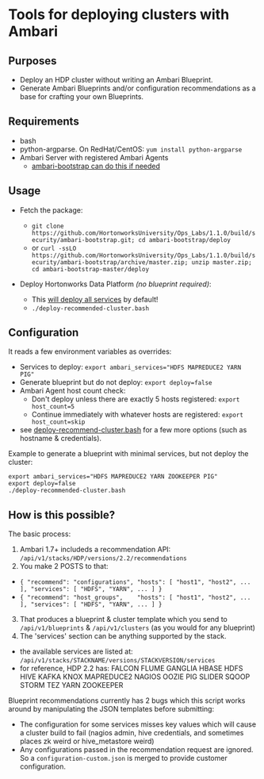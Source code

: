 Tools for deploying clusters with Ambari
========================================

Purposes
-------

- Deploy an HDP cluster without writing an Ambari Blueprint.
- Generate Ambari Blueprints and/or configuration recommendations as a base for crafting your own Blueprints.

Requirements
----

- bash
- python-argparse. On RedHat/CentOS: `yum install python-argparse`
- Ambari Server with registered Ambari Agents
  - [ambari-bootstrap can do this if needed](https://github.com/HortonworksUniversity/Ops_Labs/1.1.0/build/security/ambari-bootstrap#i-want-to-install-ambari--then-deploy-hdp-using-blueprints)


Usage
-----

- Fetch the package:
  - `git clone https://github.com/HortonworksUniversity/Ops_Labs/1.1.0/build/security/ambari-bootstrap.git; cd ambari-bootstrap/deploy`
  - or `curl -ssLO https://github.com/HortonworksUniversity/Ops_Labs/1.1.0/build/security/ambari-bootstrap/archive/master.zip; unzip master.zip; cd ambari-bootstrap-master/deploy`

- Deploy Hortonworks Data Platform _(no blueprint required)_:
  - This [will deploy all services](https://github.com/HortonworksUniversity/Ops_Labs/1.1.0/build/security/ambari-bootstrap/blob/master/deploy/deploy-recommended-cluster.bash#L12-L14) by default!
  - `./deploy-recommended-cluster.bash`

Configuration
-------------

It reads a few environment variables as overrides:
  - Services to deploy: `export ambari_services="HDFS MAPREDUCE2 YARN PIG"`
  - Generate blueprint but do not deploy: `export deploy=false`
  - Ambari Agent host count check:
    - Don't deploy unless there are exactly 5 hosts registered: `export host_count=5`
    - Continue immediately with whatever hosts are registered: `export host_count=skip`
  - see [deploy-recommend-cluster.bash](deploy-recommended-cluster.bash) for a few more options (such as hostname & credentials).
  
Example to generate a blueprint with minimal services, but not deploy the cluster:

  ```
export ambari_services="HDFS MAPREDUCE2 YARN ZOOKEEPER PIG"
export deploy=false
./deploy-recommended-cluster.bash
  ```

How is this possible?
-----

The basic process:

1. Ambari 1.7+ includeds a recommendation API: `/api/v1/stacks/HDP/versions/2.2/recommendations`
2. You make 2 POSTS to that:
  * `{ "recommend": "configurations", "hosts": [ "host1", "host2", ... ], "services": [ "HDFS", "YARN", ... ] }`
  * `{ "recommend": "host_groups",    "hosts": [ "host1", "host2", ... ], "services": [ "HDFS", "YARN", ... ] }`
3. That produces a blueprint & cluster template which you send to `/api/v1/blueprints` & `/api/v1/clusters` (as you would for any blueprint)
4. The 'services' section can be anything supported by the stack.
  * the available services are listed at: `/api/v1/stacks/STACKNAME/versions/STACKVERSION/services`
  * for reference, HDP 2.2 has: FALCON FLUME GANGLIA HBASE HDFS HIVE KAFKA KNOX MAPREDUCE2 NAGIOS OOZIE PIG SLIDER SQOOP STORM TEZ YARN ZOOKEEPER 

Blueprint recommendations currently has 2 bugs which this script works around by manipulating the JSON templates before submitting:

* The configuration for some services misses key values which will cause a cluster build to fail (nagios admin, hive credentials, and sometimes places zk weird or hive_metastore weird)
* Any configurations passed in the recommendation request are ignored. So a `configuration-custom.json` is merged to provide customer configuration.
